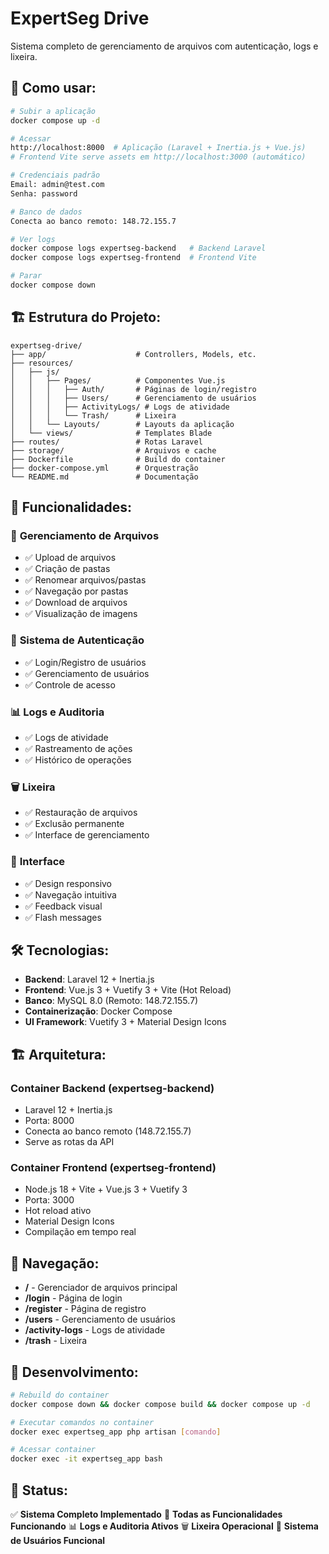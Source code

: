 # ExpertSeg Drive

Sistema completo de gerenciamento de arquivos com autenticação, logs e lixeira.

## 🚀 **Como usar:**

```bash
# Subir a aplicação
docker compose up -d

# Acessar
http://localhost:8000  # Aplicação (Laravel + Inertia.js + Vue.js)
# Frontend Vite serve assets em http://localhost:3000 (automático)

# Credenciais padrão
Email: admin@test.com
Senha: password

# Banco de dados
Conecta ao banco remoto: 148.72.155.7

# Ver logs
docker compose logs expertseg-backend   # Backend Laravel
docker compose logs expertseg-frontend  # Frontend Vite

# Parar
docker compose down
```

## 🏗️ **Estrutura do Projeto:**

```
expertseg-drive/
├── app/                    # Controllers, Models, etc.
├── resources/
│   ├── js/
│   │   ├── Pages/          # Componentes Vue.js
│   │   │   ├── Auth/       # Páginas de login/registro
│   │   │   ├── Users/      # Gerenciamento de usuários
│   │   │   ├── ActivityLogs/ # Logs de atividade
│   │   │   └── Trash/      # Lixeira
│   │   └── Layouts/        # Layouts da aplicação
│   └── views/              # Templates Blade
├── routes/                 # Rotas Laravel
├── storage/                # Arquivos e cache
├── Dockerfile              # Build do container
├── docker-compose.yml      # Orquestração
└── README.md               # Documentação
```

## 🎯 **Funcionalidades:**

### 📁 **Gerenciamento de Arquivos**
- ✅ Upload de arquivos
- ✅ Criação de pastas
- ✅ Renomear arquivos/pastas
- ✅ Navegação por pastas
- ✅ Download de arquivos
- ✅ Visualização de imagens

### 👥 **Sistema de Autenticação**
- ✅ Login/Registro de usuários
- ✅ Gerenciamento de usuários
- ✅ Controle de acesso

### 📊 **Logs e Auditoria**
- ✅ Logs de atividade
- ✅ Rastreamento de ações
- ✅ Histórico de operações

### 🗑️ **Lixeira**
- ✅ Restauração de arquivos
- ✅ Exclusão permanente
- ✅ Interface de gerenciamento

### 🎨 **Interface**
- ✅ Design responsivo
- ✅ Navegação intuitiva
- ✅ Feedback visual
- ✅ Flash messages

## 🛠️ **Tecnologias:**

- **Backend**: Laravel 12 + Inertia.js
- **Frontend**: Vue.js 3 + Vuetify 3 + Vite (Hot Reload)
- **Banco**: MySQL 8.0 (Remoto: 148.72.155.7)
- **Containerização**: Docker Compose
- **UI Framework**: Vuetify 3 + Material Design Icons

## 🏗️ **Arquitetura:**

### **Container Backend (expertseg-backend)**
- Laravel 12 + Inertia.js
- Porta: 8000
- Conecta ao banco remoto (148.72.155.7)
- Serve as rotas da API

### **Container Frontend (expertseg-frontend)**
- Node.js 18 + Vite + Vue.js 3 + Vuetify 3
- Porta: 3000
- Hot reload ativo
- Material Design Icons
- Compilação em tempo real

## 📱 **Navegação:**

- **/** - Gerenciador de arquivos principal
- **/login** - Página de login
- **/register** - Página de registro
- **/users** - Gerenciamento de usuários
- **/activity-logs** - Logs de atividade
- **/trash** - Lixeira

## 🔧 **Desenvolvimento:**

```bash
# Rebuild do container
docker compose down && docker compose build && docker compose up -d

# Executar comandos no container
docker exec expertseg_app php artisan [comando]

# Acessar container
docker exec -it expertseg_app bash
```

## 🎉 **Status:**

✅ **Sistema Completo Implementado**
🚀 **Todas as Funcionalidades Funcionando**
📊 **Logs e Auditoria Ativos**
🗑️ **Lixeira Operacional**
👥 **Sistema de Usuários Funcional**